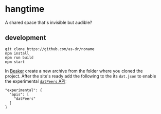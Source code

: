 # hangtime

A shared space that's invisible but audible?

## development
```
git clone https://github.com/as-dr/noname
npm install
npm run build
npm start
```

In [Beaker](https://beakerbrowser.com) create a new archive from the folder where you cloned the project. After the site's ready add the following to the its `dat.json` to enable the experimental [`datPeers` API](https://beakerbrowser.com/docs/apis/experimental-datpeers):
```
"experimental": {
  "apis": [
	"datPeers"
  ]
}
```
